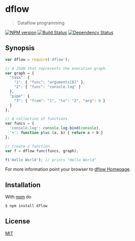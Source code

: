 # dflow

> Dataflow programming

[![NPM version](https://badge.fury.io/js/dflow.png)](http://badge.fury.io/js/dflow) [![Build Status](https://travis-ci.org/fibo/dflow.png?branch=master)](https://travis-ci.org/fibo/dflow.png?branch=master) [![Dependency Status](https://gemnasium.com/fibo/dflow.png)](https://gemnasium.com/fibo/dflow)

## Synopsis

```js
var dflow = require('dflow');

// A JSON that represents the execution graph.
var graph = {
  "task": {
    "1": { "func": "arguments[0]" },
    "2": { "func": "console.log" }
  },
  "pipe": {
    "3": { "from": "1", "to": "2", "arg": 0 }
  }
};

// A collection of functions.
var funcs = {
  'console.log': console.log.bind(console),
  '+': function plus (a, b) { return a + b }
};

// Create a function
var f = dflow.func(funcs, graph);

f('Hello World'); // prints "Hello World"
```

For more information point your browser to [dflow Homepage](http://www.g14n.info/dflow).

## Installation

With [npm](https://npmjs.org/) do

```bash
$ npm install dflow
```

## License

[MIT](http://www.g14n.info/mit-license)


